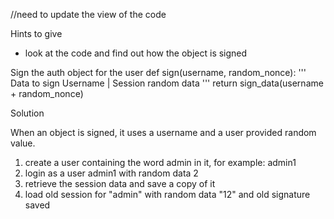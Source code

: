 //need to update the view of the code 

Hints to give

* look at the code and find out how the object is signed

Sign the auth object for the user
def sign(username, random_nonce):
    '''
    Data to sign
Username | Session random data
    '''
    return sign_data(username + random_nonce)

Solution

When an object is signed, it uses a username and a user provided random value.

1) create a user containing the word admin in it, for example: admin1
2) login as a user admin1 with random data 2
3) retrieve the session data and save a copy of it
4) load old session for "admin" with random data "12" and old signature saved 
